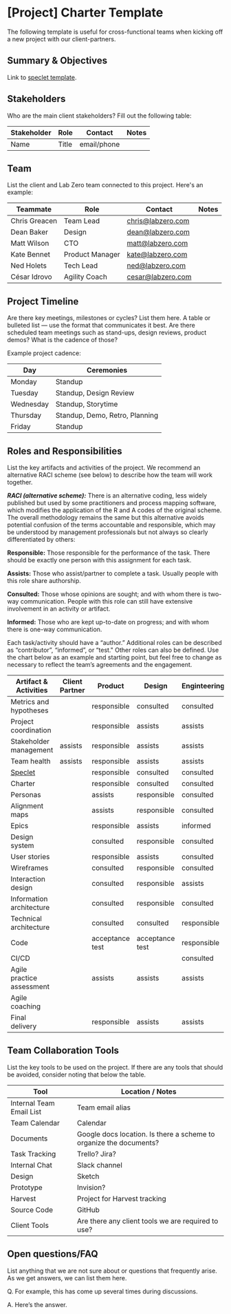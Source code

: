 # [Project] Charter Template

The following template is useful for cross-functional teams when kicking off a new project with our client-partners.

## Summary & Objectives
Link to [speclet template](/vision_and_roadmap/speclet_template.md).

## Stakeholders
Who are the main client stakeholders? Fill out the following table: 

Stakeholder | Role | Contact | Notes
------------ | ------------- | ------------- | -------------
Name | Title | email/phone |  | 

## Team
List the client and Lab Zero team connected to this project. Here's an example: 

Teammate | Role | Contact | Notes
------------ | ------------- | ------------- | ------------- 
Chris Greacen | Team Lead | chris@labzero.com | 
Dean Baker | Design | dean@labzero.com | 
Matt Wilson | CTO | matt@labzero.com | 
Kate Bennet | Product Manager | kate@labzero.com | 
Ned Holets | Tech Lead | ned@labzero.com | 
César Idrovo | Agility Coach | cesar@labzero.com | 

## Project Timeline
Are there key meetings, milestones or cycles?  List them here.  A table or bulleted list — use the format that communicates it best. Are there scheduled team meetings such as stand-ups, design reviews, product demos? What is the cadence of those?

Example project cadence:

Day | Ceremonies 
------------ | ------------- 
Monday | Standup
Tuesday | Standup, Design Review 
Wednesday | Standup, Storytime
Thursday | Standup, Demo, Retro, Planning
Friday | Standup 

## Roles and Responsibilities

List the key artifacts and activities of the project. We recommend  an alternative RACI scheme (see below) to describe how the team will work together.  

__*RACI (alternative scheme):*__
There is an alternative coding, less widely published but used by some practitioners and process mapping software, which modifies the application of the R and A codes of the original scheme. The overall methodology remains the same but this alternative avoids potential confusion of the terms accountable and responsible, which may be understood by management professionals but not always so clearly differentiated by others:

**Responsible:**
Those responsible for the performance of the task. There should be exactly one person with this assignment for each task.

**Assists:**
Those who assist/partner to complete a task.  Usually people with this role share authorship.

**Consulted:**
Those whose opinions are sought; and with whom there is two-way communication.  People with this role can still have extensive involvement in an activity or artifact.

**Informed:**
Those who are kept up-to-date on progress; and with whom there is one-way communication.

Each task/activity should have a “author.” Additional roles can be described as “contributor”,  “informed”, or “test."  Other roles can also be defined. Use the chart below as an example and starting point, but feel free to change as necessary to reflect the team’s agreements and the engagement.

Artifact & Activities | Client Partner | Product | Design | Enginteering | DevOps | Business Agility
------------ | ------------- | ------------- | ------------- | ------------- | ------------- | -------------
Metrics and hypotheses |  | responsible | consulted | consulted |  | 
Project coordination |  | responsible | assists | assists |  | 
Stakeholder management | assists | responsible | assists | assists |  | 
Team health | assists | responsible | assists | assists | assists | assists
[Speclet](/vision_and_roadmap/speclet_template.md) |  | responsible | consulted | consulted |  | 
Charter |  | responsible | consulted | consulted |  | 
Personas |  | assists | responsible | consulted |  | 
Alignment maps |  | assists | responsible | consulted |  | 
Epics |  | responsible | assists | informed |  | 
Design system |  | consulted | responsible | consulted |  | 
User stories |  | responsible | assists | consulted |  | 
Wireframes |  | consulted | responsible | consulted |  | 
Interaction design |  | consulted | responsible | assists |  | 
Information architecture |  | consulted | responsible | consulted |  |
Technical architecture |  | consulted | consulted | responsible |  | 
Code |  | acceptance test | acceptance test | responsible |  |  
CI/CD |  |  |  | consulted | responsible | 
Agile practice assessment |  | assists | assists | assists | assists | responsible
Agile coaching |  |  |  |  |  | responsible
Final delivery |  | responsible | assists | assists |  | 

## Team Collaboration Tools

List the key tools to be used on the project. If there are any tools that should be avoided, consider noting that below the table.

Tool | Location / Notes 
------------ | ------------- 
Internal Team Email List | Team email alias
Team Calendar | Calendar
Documents | Google docs location. Is there a scheme to organize the documents?
Task Tracking | Trello? Jira?
Internal Chat | Slack channel
Design | Sketch
Prototype | Invision?
Harvest | Project for Harvest tracking
Source Code | GitHub
Client Tools | Are there any client tools we are required to use?

## Open questions/FAQ

List anything that we are not sure about or questions that frequently arise.  As we get answers, we can list them here.

Q. For example, this has come up several times during discussions.

A. Here’s the answer.

